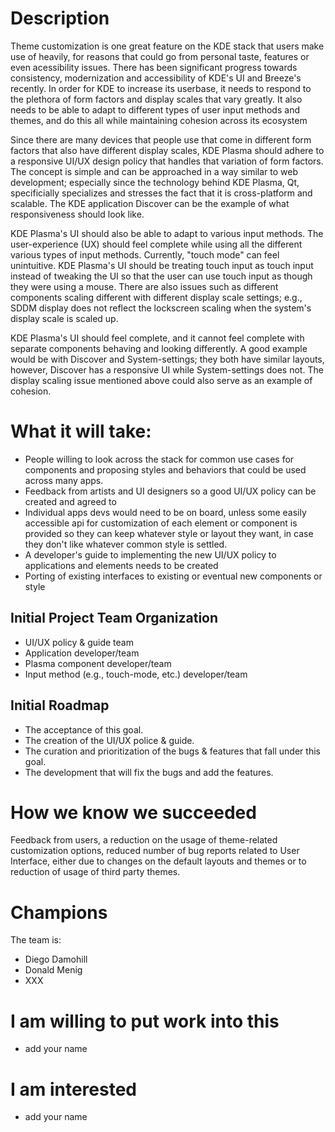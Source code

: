 # Description

Theme customization is one great feature on the KDE stack that users make use of heavily, for reasons that could go from personal taste, features or even acessibility issues. There has been significant progress towards consistency, modernization and accessibility of KDE's UI and Breeze's recently. In order for KDE to increase its userbase, it needs to respond to the plethora of form factors and display scales that vary greatly. It also needs to be able to adapt to different types of user input methods and themes, and do this all while maintaining cohesion across its ecosystem

Since there are many devices that people use that come in different form factors that also have different display scales, KDE Plasma should adhere to a responsive UI/UX design policy that handles that variation of form factors. The concept is simple and can be approached in a way similar to web development; especially since the technology behind KDE Plasma, Qt, specificially specializes and stresses the fact that it is cross-platform and scalable. The KDE application Discover can be the example of what responsiveness should look like.

KDE Plasma's UI should also be able to adapt to various input methods. The user-experience (UX) should feel complete while using all the different various types of input methods. Currently, "touch mode" can feel unintuitive. KDE Plasma's UI should be treating touch input as touch input instead of tweaking the UI so that the user can use touch input as though they were using a mouse. There are also issues such as different components scaling different with different display scale settings; e.g., SDDM display does not reflect the lockscreen scaling when the system's display scale is scaled up.

KDE Plasma's UI should feel complete, and it cannot feel complete with separate components behaving and looking differently. A good example would be with Discover and System-settings; they both have similar layouts, however, Discover has a responsive UI while System-settings does not. The display scaling issue mentioned above could also serve as an example of cohesion.

# What it will take:

- People willing to look across the stack for common use cases for components and proposing styles and behaviors that could be used across many apps.
- Feedback from artists and UI designers so a good UI/UX policy can be created and agreed to
- Individual apps devs would need to be on board, unless some easily accessible api for customization of each element or component is provided so they can keep whatever style or layout they want, in case they don't like whatever common style is settled.
- A developer's guide to implementing the new UI/UX policy to applications and elements needs to be created
- Porting of existing interfaces to existing or eventual new components or style

## Initial Project Team Organization

* UI/UX policy & guide team
* Application developer/team
* Plasma component developer/team
* Input method (e.g., touch-mode, etc.) developer/team

## Initial Roadmap

* The acceptance of this goal.
* The creation of the UI/UX police & guide.
* The curation and prioritization of the bugs & features that fall under this goal.
* The development that will fix the bugs and add the features.

# How we know we succeeded

Feedback from users, a reduction on the usage of theme-related customization options, reduced number of bug reports related to User Interface, either due to changes on the default layouts and themes or to reduction of usage of third party themes.

# Champions

The team is:

* Diego Damohill
* Donald Menig
* XXX

# I am willing to put work into this

* add your name

# I am interested

* add your name
